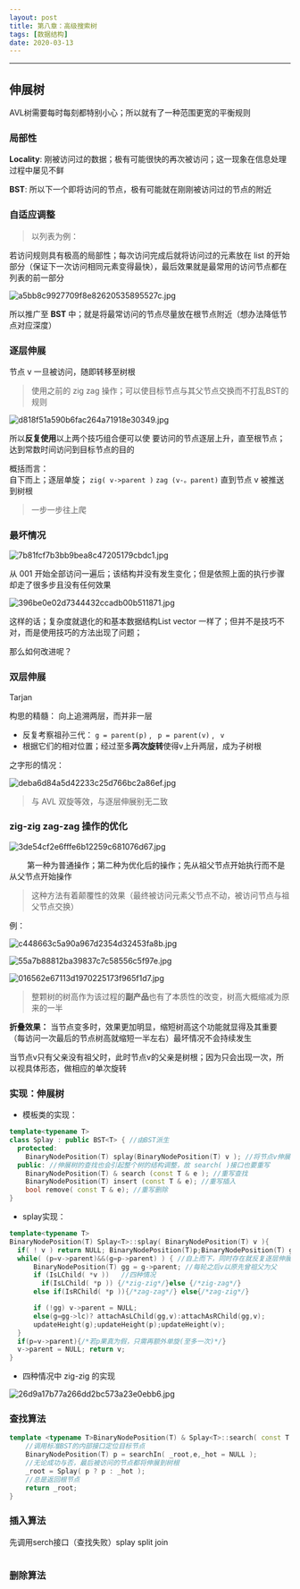 ```yaml
---
layout: post
title: 第八章：高级搜索树
tags: [数据结构]
date: 2020-03-13
---
```


***

## 伸展树

AVL树需要每时每刻都特别小心；所以就有了一种范围更宽的平衡规则

### **局部性**

**Locality**: 刚被访问过的数据；极有可能很快的再次被访问；这一现象在信息处理过程中屡见不鲜

**BST**: 所以下一个即将访问的节点，极有可能就在刚刚被访问过的节点的附近

### **自适应调整**

> 以列表为例：

若访问规则具有极高的局部性；每次访问完成后就将访问过的元素放在 list 的开始部分（保证下一次访问相同元素变得最快），最后效果就是最常用的访问节点都在列表的前一部分

![a5bb8c9927709f8e82620535895527c.jpg](https://raw.githubusercontent.com/fengwei2002/picgotest/master/img/a5bb8c9927709f8e82620535895527c.jpg)

所以推广至 **BST** 中；就是将最常访问的节点尽量放在根节点附近（想办法降低节点对应深度）

### **逐层伸展**

节点 v 一旦被访问，随即转移至树根

> 使用之前的 zig zag 操作；可以使目标节点与其父节点交换而不打乱BST的规则

![d818f51a590b6fac264a71918e30349.jpg](https://raw.githubusercontent.com/fengwei2002/picgotest/master/img/d818f51a590b6fac264a71918e30349.jpg)

所以**反复使用**以上两个技巧组合便可以使 要访问的节点逐层上升，直至根节点；达到常数时间访问到目标节点的目的

概括而言：  
自下而上；逐层单旋； `zig( v->parent )`  `zag (v-。parent)` 直到节点 v 被推送到树根

> 一步一步往上爬

### **最坏情况**

![7b81fcf7b3bb9bea8c47205179cbdc1.jpg](https://raw.githubusercontent.com/fengwei2002/picgotest/master/img/7b81fcf7b3bb9bea8c47205179cbdc1.jpg)

从 001 开始全部访问一遍后；该结构并没有发生变化；但是依照上面的执行步骤却走了很多步且没有任何效果 

![396be0e02d7344432ccadb00b511871.jpg](https://raw.githubusercontent.com/fengwei2002/picgotest/master/img/396be0e02d7344432ccadb00b511871.jpg)

这样的话；复杂度就退化的和基本数据结构List vector 一样了；但并不是技巧不对，而是使用技巧的方法出现了问题；

那么如何改进呢？

### **双层伸展**

Tarjan 

构思的精髓： 向上追溯两层，而并非一层

* 反复考察祖孙三代： `g = parent(p)` , ` p = parent(v)` , ` v` 
* 根据它们的相对位置；经过至多**两次旋转**使得v上升两层，成为子树根

之字形的情况：

![deba6d84a5d42233c25d766bc2a86ef.jpg](https://raw.githubusercontent.com/fengwei2002/picgotest/master/img/deba6d84a5d42233c25d766bc2a86ef.jpg)

> 与 AVL 双旋等效，与逐层伸展别无二致

### **zig-zig** **zag-zag** 操作的优化

![3de54cf2e6fffe6b12259c681076d67.jpg](https://raw.githubusercontent.com/fengwei2002/picgotest/master/img/3de54cf2e6fffe6b12259c681076d67.jpg)

$\qquad$第一种为普通操作；第二种为优化后的操作；先从祖父节点开始执行而不是从父节点开始操作 

> 这种方法有着颠覆性的效果（最终被访问元素父节点不动，被访问节点与祖父节点交换）

例：

![c448663c5a90a967d2354d32453fa8b.jpg](https://raw.githubusercontent.com/fengwei2002/picgotest/master/img/c448663c5a90a967d2354d32453fa8b.jpg)

![55a7b88812ba39837c7c58556c5f97e.jpg](https://raw.githubusercontent.com/fengwei2002/picgotest/master/img/55a7b88812ba39837c7c58556c5f97e.jpg)

![016562e67113d1970225173f965f1d7.jpg](https://raw.githubusercontent.com/fengwei2002/picgotest/master/img/016562e67113d1970225173f965f1d7.jpg)

> 整颗树的树高作为该过程的**副产品**也有了本质性的改变，树高大概缩减为原来的一半
>  

**折叠效果：** 当节点变多时，效果更加明显，缩短树高这个功能就显得及其重要（每访问一次最后的节点树高就缩短一半左右）最坏情况不会持续发生

当节点v只有父亲没有祖父时，此时节点v的父亲是树根；因为只会出现一次，所以视具体形态，做相应的单次旋转

### 实现：伸展树

* 模板类的实现：

``` cpp
template<typename T>
class Splay : public BST<T> { //由BST派生
  protected: 
    BinaryNodePosition(T) splay(BinaryNodePosition(T) v ); //将节点v伸展到树根
  public: //伸展树的查找也会引起整个树的结构调整，故 search( )接口也要重写
    BinaryNodePosition(T) & search (const T & e ); //重写查找
    BinaryNodePosition(T) insert (const T & e); //重写插入
    bool remove( const T & e); //重写删除
}
```

* splay实现：

``` cpp
template<typename T> 
BinaryNodePosition(T) Splay<T>::splay( BinaryNodePosition(T) v ){
  if( ! v ) return NULL; BinaryNodePosition(T)p;BinaryNodePosition(T) g //创建传入函数的 父亲 祖父 节点
  while( (p=v->parent)&&(g=p->parent) ) { //自上而下，同时存在就反复逐层伸展
      BinaryNodePosition(T) gg = g->parent; //每轮之后v以原先曾祖父为父
      if (IsLChild( *v ))   //四种情况
        if(IsLChild( *p )) {/*zig-zig*/}else {/*zig-zag*/}
      else if(IsRChild( *p )){/*zag-zag*/} else{/*zag-zig*/}

      if (!gg) v->parent = NULL; 
      else(g=gg->lc)? attachAsLChild(gg,v):attachAsRChild(gg,v);
      updateHeight(g);updateHeight(p);updateHeight(v);
  }
  if(p=v->parent){/*若p果真为假，只需再额外单旋(至多一次)*/} 
  v->parent = NULL; return v;
}
```

* 四种情况中 zig-zig 的实现

  

![26d9a17b77a266dd2bc573a23e0ebb6.jpg](https://raw.githubusercontent.com/fengwei2002/picgotest/master/img/26d9a17b77a266dd2bc573a23e0ebb6.jpg)

### 查找算法

``` cpp
template <typename T>BinaryNodePosition(T) & Splay<T>::search( const T & e ){
    //调用标准BST的内部接口定位目标节点
    BinaryNodePosition(T) p = searchIn( _root,e,_hot = NULL );
    //无论成功与否，最后被访问的节点都将伸展到树根
    _root = Splay( p ? p : _hot );
    //总是返回根节点
    return _root;
}
```

### 插入算法

先调用serch接口（查找失败）splay split join 

``` cpp

```

### 删除算法

``` cpp

```

